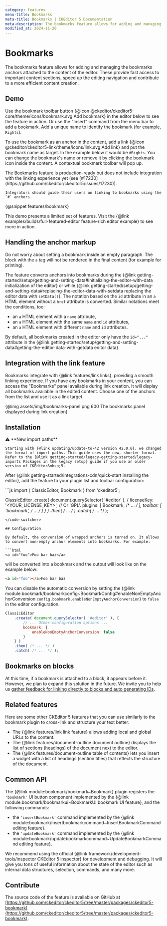 ```yaml
---
category: features
menu-title: Bookmarks
meta-title: Bookmarks | CKEditor 5 Documentation
meta-description: The bookmarks feature allows for adding and managing bookmark anchors attached to the content.
modified_at: 2024-11-20
---
```


# Bookmarks

The bookmarks feature allows for adding and managing the bookmarks anchors attached to the content of the editor. These provide fast access to important content sections, speed up the editing navigation and contribute to a more efficient content creation.

## Demo

Use the bookmark toolbar button {@icon @ckeditor/ckeditor5-core/theme/icons/bookmark.svg Add bookmark} in the editor below to see the feature in action. Or use the "Insert" command from the menu bar to add a bookmark. Add a unique name to identify the bookmark (for example, `Rights`).

To use the bookmark as an anchor in the content, add a link {@icon @ckeditor/ckeditor5-link/theme/icons/link.svg Add link} and put the bookmark name as target. In the example below it would be `#Rights`. You can change the bookmark's name or remove it by clicking the bookmark icon inside the content. A contextual bookmark toolbar will pop up.

<info-box info>
	The Bookmarks feature is production-ready but does not include integration with the linking experience yet (see [#17230](https://github.com/ckeditor/ckeditor5/issues/17230)).

	Integrators should guide their users on linking to bookmarks using the `#` anchors.
</info-box>

{@snippet features/bookmark}

<info-box info>
	This demo presents a limited set of features. Visit the {@link examples/builds/full-featured-editor feature-rich editor example} to see more in action.
</info-box>

## Handling the anchor markup

Do not worry about setting a bookmark inside an empty paragraph. The block with the `a` tag will not be rendered in the final content (for example for printing).

The feature converts anchors into bookmarks during the {@link getting-started/setup/getting-and-setting-data#initializing-the-editor-with-data initialization of the editor} or while {@link getting-started/setup/getting-and-setting-data#replacing-the-editor-data-with-setdata replacing the editor data with `setData()`}. The notation based on the `id` attribute in an `a` HTML element without a `href` attribute is converted. Similar notations meet the conditions, too:

* an `a` HTML element with a `name` attribute,
* an `a` HTML element with the same `name` and `id` attributes,
* an `a` HTML element with different `name` and `id` attributes.

By default, all bookmarks created in the editor only have the `id="..."` attribute in the {@link getting-started/setup/getting-and-setting-data#getting-the-editor-data-with-getdata editor data}.

## Integration with the link feature

Bookmarks integrate with {@link features/link links}, providing a smooth linking experience. If you have any bookmarks in your content, you can access the "Bookmarks" panel available during link creation. It will display all bookmarks available in the edited content. Choose one of the anchors from the list and use it as a link target.

{@img assets/img/bookmarks-panel.png 600 The bookmarks panel displayed during link creation}

## Installation

<info-box info>
	⚠️ **New import paths**

	Starting with {@link updating/update-to-42 version 42.0.0}, we changed the format of import paths. This guide uses the new, shorter format. Refer to the {@link getting-started/legacy-getting-started/legacy-imports Packages in the legacy setup} guide if you use an older version of CKEditor&nbsp;5.
</info-box>

After {@link getting-started/integrations-cdn/quick-start installing the editor}, add the feature to your plugin list and toolbar configuration:

<code-switcher>
```js
import { ClassicEditor, Bookmark } from 'ckeditor5';

ClassicEditor
	.create( document.querySelector( '#editor' ), {
		licenseKey: '<YOUR_LICENSE_KEY>', // Or 'GPL'.
		plugins: [ Bookmark, /* ... */ ],
		toolbar: [ 'bookmark', /* ... */ ]
	} )
	.then( /* ... */ )
	.catch( /* ... */ );
```
</code-switcher>

## Configuration

By default, the conversion of wrapped anchors is turned on. It allows to convert non-empty anchor elements into bookmarks. For example:

```html
<a id="foo">Foo bar baz</a>
```

will be converted into a bookmark and the output will look like on the example below:

```html
<a id="foo"></a>Foo bar baz
```

You can disable the automatic conversion by setting the {@link module:bookmark/bookmarkconfig~BookmarkConfig#enableNonEmptyAnchorConversion `config.bookmark.enableNonEmptyAnchorConversion`} to `false` in the editor configuration.

```js
ClassicEditor
	.create( document.querySelector( '#editor' ), {
		// ... Other configuration options ...
		bookmark: {
			enableNonEmptyAnchorConversion: false
		}
	} )
	.then( /* ... */ )
	.catch( /* ... */ );
```

## Bookmarks on blocks

At this time, if a bookmark is attached to a block, it appears before it. However, we plan to expand this solution in the future. We invite you to help us [gather feedback for linking directly to blocks and auto generating IDs](https://github.com/ckeditor/ckeditor5/issues/17264).

## Related features

Here are some other CKEditor&nbsp;5 features that you can use similarly to the bookmark plugin to cross-link and structure your text better:

* The {@link features/link link feature} allows adding local and global URLs to the content.
* The {@link features/document-outline document outline} displays the list of sections (headings) of the document next to the editor.
* The {@link features/document-outline table of contents} lets you insert a widget with a list of headings (section titles) that reflects the structure of the document.

## Common API

The {@link module:bookmark/bookmark~Bookmark} plugin registers the `'bookmark'` UI button component implemented by the {@link module:bookmark/bookmarkui~BookmarkUI bookmark UI feature}, and the following commands:

* the `'insertBookmark'` command implemented by the {@link module:bookmark/insertbookmarkcommand~InsertBookmarkCommand editing feature}.
* the `'updateBookmark'` command implemented by the {@link module:bookmark/updatebookmarkcommand~UpdateBookmarkCommand editing feature}.

<info-box>
	We recommend using the official {@link framework/development-tools/inspector CKEditor&nbsp;5 inspector} for development and debugging. It will give you tons of useful information about the state of the editor such as internal data structures, selection, commands, and many more.
</info-box>

## Contribute

The source code of the feature is available on GitHub at [https://github.com/ckeditor/ckeditor5/tree/master/packages/ckeditor5-bookmark](https://github.com/ckeditor/ckeditor5/tree/master/packages/ckeditor5-bookmark).
